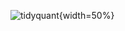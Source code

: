 ![tidyquant](https://business-science.github.io/tidyquant/reference/figures/tidyquant-logo.png){width=50%}
